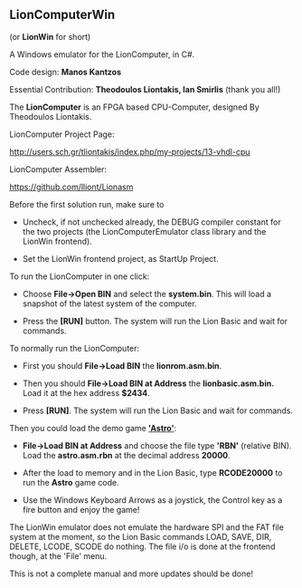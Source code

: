 LionComputerWin
-------
(or **LionWin** for short)

A Windows emulator for the LionComputer, in C#.

Code design: **Manos Kantzos**

Essential Contribution: **Theodoulos Liontakis, Ian Smirlis** (thank you all!)

The **LionComputer** is an FPGA based CPU-Computer, designed By Theodoulos Liontakis.

LionComputer Project Page:

http://users.sch.gr/tliontakis/index.php/my-projects/13-vhdl-cpu

LionComputer Assembler:

https://github.com/lliont/Lionasm

Before the first solution run, make sure to 

- Uncheck, if not unchecked already, the DEBUG compiler constant for the two projects (the LionComputerEmulator class library and the LionWin frontend).

- Set the LionWin frontend project, as StartUp Project.


To run the LionComputer in one click:

- Choose **File->Open BIN** and select the **system.bin**. This will load a snapshot of the latest system of the computer. 

- Press the **[RUN]** button. The system will run the Lion Basic and wait for commands.


To normally run the LionComputer:

- First you should **File->Load BIN** the **lionrom.asm.bin**.

- Then you should **File->Load BIN at Address** the **lionbasic.asm.bin.** Load it at the hex address **$2434**.

- Press **[RUN]**. The system will run the Lion Basic and wait for commands.


Then you could load the demo game [**'Astro'**](https://www.youtube.com/watch?v=rEBGKEbPayw):

- **File->Load BIN at Address** and choose the file type **'RBN'** (relative BIN). Load the **astro.asm.rbn** at the decimal address **20000**.

- After the load to memory and in the Lion Basic, type **RCODE20000** to run the **Astro** game code.

- Use the Windows Keyboard Arrows as a joystick, the Control key as a fire button and enjoy the game!


The LionWin emulator does not emulate the hardware SPI and the FAT file system at the moment, so the Lion Basic commands LOAD, SAVE, DIR, DELETE, LCODE, SCODE do nothing. The file i/o is done at the frontend though, at the 'File' menu.


This is not a complete manual and more updates should be done!

